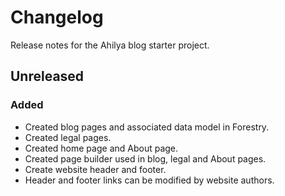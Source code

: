 # Changelog

Release notes for the Ahilya blog starter project.



## Unreleased

### Added
- Created blog pages and associated data model in Forestry.
- Created legal pages.
- Created home page and About page.
- Created page builder used in blog, legal and About pages.
- Create website header and footer.
- Header and footer links can be modified by website authors.